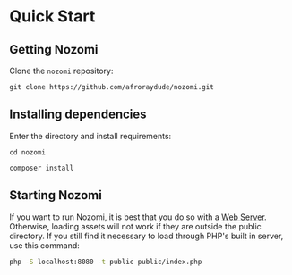 # Quick Start

## Getting Nozomi
Clone the `nozomi` repository:

```
git clone https://github.com/afroraydude/nozomi.git
```

## Installing dependencies
Enter the directory and install requirements:

```
cd nozomi

composer install
```

## Starting Nozomi

If you want to run Nozomi, it is best that you do so with a [Web Server](install/server.md). Otherwise, loading assets will not work if they are outside the public directory. If you still find it necessary to load through PHP's built in server, use this command:

```bash
php -S localhost:8080 -t public public/index.php
```